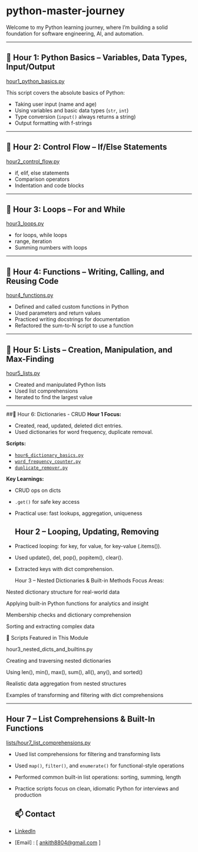 # python-master-journey

Welcome to my Python learning journey, where I’m building a solid foundation for software engineering, AI, and automation.


---

## 🚩 Hour 1: Python Basics – Variables, Data Types, Input/Output

[hour1_python_basics.py](hour1_python_basics.py)

This script covers the absolute basics of Python:
- Taking user input (name and age)
- Using variables and basic data types (`str`, `int`)
- Type conversion (`input()` always returns a string)
- Output formatting with f-strings


---



## 🚩 Hour 2: Control Flow – If/Else Statements

[hour2_control_flow.py](hour2_control_flow.py)

- if, elif, else statements
- Comparison operators
- Indentation and code blocks


---

## 🚩 Hour 3: Loops – For and While

[hour3_loops.py](hour3_loops.py)

- for loops, while loops
- range, iteration
- Summing numbers with loops


---


## 🚩 Hour 4: Functions – Writing, Calling, and Reusing Code
[hour4_functions.py](hour4_functions.py)
- Defined and called custom functions in Python
- Used parameters and return values
- Practiced writing docstrings for documentation
- Refactored the sum-to-N script to use a function

---

## 🚩 Hour 5: Lists – Creation, Manipulation, and Max-Finding
[hour5_lists.py](hour5_lists.py)
- Created and manipulated Python lists
- Used list comprehensions
- Iterated to find the largest value

---
##🚩 Hour 6: Dictionaries - CRUD
**Hour 1 Focus:**
- Created, read, updated, deleted dict entries.
- Used dictionaries for word frequency, duplicate removal.

**Scripts:**
- [`hour6_dictionary_basics.py`](hour6_Dictionaries/hour1_dictionary_basics.py)
- [`word_frequency_counter.py`](hour6_Dictionaries/word_frequency_counter.py)
- [`duplicate_remover.py`](hour6_Dictionaries/duplicate_remover.py)

**Key Learnings:**
- CRUD ops on dicts
- `.get()` for safe key access
- Practical use: fast lookups, aggregation, uniqueness

  ## Hour 2 – Looping, Updating, Removing
- Practiced looping: for key, for value, for key-value (.items()).
- Used update(), del, pop(), popitem(), clear().
- Extracted keys with dict comprehension.

  Hour 3 – Nested Dictionaries & Built-in Methods
Focus Areas:

Nested dictionary structure for real-world data

Applying built-in Python functions for analytics and insight

Membership checks and dictionary comprehension

Sorting and extracting complex data

🚩 Scripts Featured in This Module


  hour3_nested_dicts_and_builtins.py

Creating and traversing nested dictionaries

Using len(), min(), max(), sum(), all(), any(), and sorted()

Realistic data aggregation from nested structures

Examples of transforming and filtering with dict comprehensions

---
## Hour 7 – List Comprehensions & Built-In Functions
[lists/hour7_list_comprehensions.py](lists/hour7_list_comprehensions.py)

- Used list comprehensions for filtering and transforming lists
- Used `map()`, `filter()`, and `enumerate()` for functional-style operations
- Performed common built-in list operations: sorting, summing, length
- Practice scripts focus on clean, idiomatic Python for interviews and production





  ## 📫 Contact

- [LinkedIn](https://linkedin.com/in/your-link)
- [Email] : [ ankith8804@gmail.com ]
